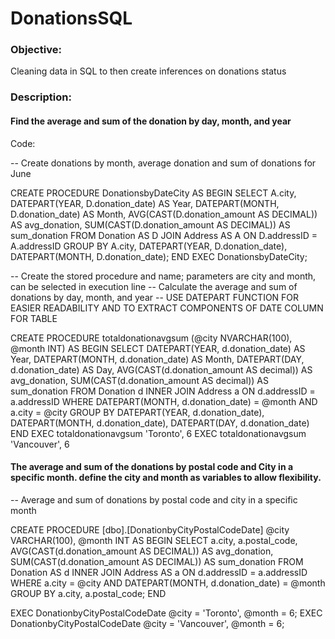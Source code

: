# DonationsSQL
### Objective: 
Cleaning data in SQL to then create inferences on donations status

### Description: 

#### Find the average and sum of the donation by day, month, and year 

Code: 

-- Create donations by month, average donation and sum of donations for June

CREATE PROCEDURE DonationsbyDateCity AS BEGIN
    SELECT 
        A.city,
        DATEPART(YEAR, D.donation_date) AS Year,
        DATEPART(MONTH, D.donation_date) AS Month,
        AVG(CAST(D.donation_amount AS DECIMAL)) AS avg_donation,
        SUM(CAST(D.donation_amount AS DECIMAL)) AS sum_donation
    FROM Donation AS D
    JOIN Address AS A ON D.addressID = A.addressID
    GROUP BY 
        A.city,
        DATEPART(YEAR, D.donation_date),
        DATEPART(MONTH, D.donation_date);
END
EXEC DonationsbyDateCity;


-- Create the stored procedure and name; parameters are city and month, can be selected in execution line
-- Calculate the average and sum of donations by day, month, and year
  -- USE DATEPART FUNCTION FOR EASIER READABILITY AND TO EXTRACT COMPONENTS OF DATE COLUMN FOR TABLE

CREATE PROCEDURE totaldonationavgsum (@city NVARCHAR(100), @month INT)
AS
BEGIN
  SELECT 
    DATEPART(YEAR, d.donation_date) AS Year,
    DATEPART(MONTH, d.donation_date) AS Month,
    DATEPART(DAY, d.donation_date) AS Day,
    AVG(CAST(d.donation_amount AS decimal)) AS avg_donation,
    SUM(CAST(d.donation_amount AS decimal)) AS sum_donation
  FROM Donation d
  INNER JOIN Address a ON d.addressID = a.addressID
  WHERE 
    DATEPART(MONTH, d.donation_date) = @month AND
    a.city = @city
  GROUP BY 
    DATEPART(YEAR, d.donation_date),
    DATEPART(MONTH, d.donation_date),
    DATEPART(DAY, d.donation_date)
END
EXEC totaldonationavgsum 'Toronto', 6
EXEC totaldonationavgsum 'Vancouver', 6

#### The average and sum of the donations by postal code and City in a specific month. define the city and month as variables to allow flexibility. 


 -- Average and sum of donations by postal code and city in a specific month

 
CREATE PROCEDURE [dbo].[DonationbyCityPostalCodeDate]
    @city VARCHAR(100),
    @month INT
AS
BEGIN
    SELECT
        a.city,
        a.postal_code,
        AVG(CAST(d.donation_amount AS DECIMAL)) AS avg_donation,
        SUM(CAST(d.donation_amount AS DECIMAL)) AS sum_donation
    FROM Donation AS d
    INNER JOIN Address AS a ON d.addressID = a.addressID
    WHERE
        a.city = @city
        AND DATEPART(MONTH, d.donation_date) = @month
    GROUP BY a.city, a.postal_code;
END


EXEC DonationbyCityPostalCodeDate @city = 'Toronto', @month = 6;
EXEC DonationbyCityPostalCodeDate @city = 'Vancouver', @month = 6;







